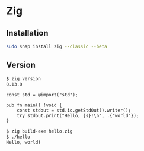 # Zig

## Installation

```bash
sudo snap install zig --classic --beta
```

## Version

```bash
$ zig version
0.13.0
```

```zig
const std = @import("std");

pub fn main() !void {
    const stdout = std.io.getStdOut().writer();
    try stdout.print("Hello, {s}!\n", .{"world"});
}
```

```bash
$ zig build-exe hello.zig
$ ./hello
Hello, world!
```
